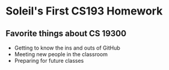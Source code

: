 # Soleil's First CS193 Homework

## Favorite things about CS 19300
- Getting to know the ins and outs of GitHub
- Meeting new people in the classroom
- Preparing for future classes
